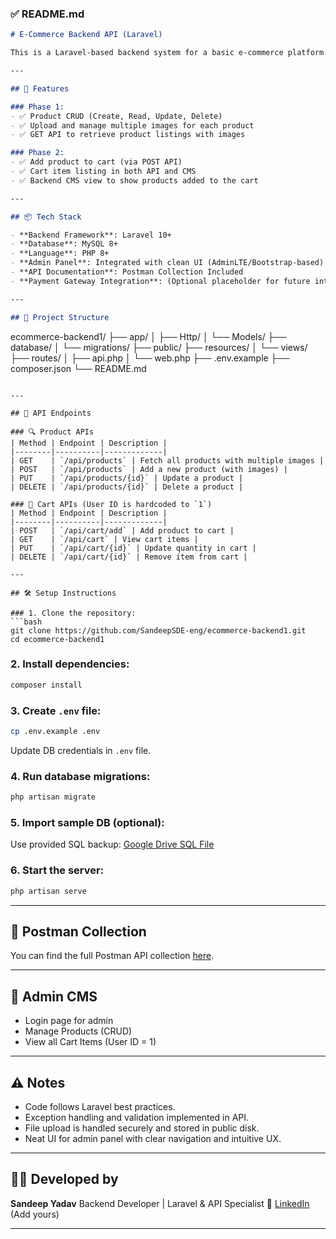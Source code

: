 

### ✅ **README.md**

```markdown
# E-Commerce Backend API (Laravel)

This is a Laravel-based backend system for a basic e-commerce platform that supports product management with multiple images, cart functionality, and basic CMS dashboard views.

---

## 📌 Features

### Phase 1:
- ✅ Product CRUD (Create, Read, Update, Delete)
- ✅ Upload and manage multiple images for each product
- ✅ GET API to retrieve product listings with images

### Phase 2:
- ✅ Add product to cart (via POST API)
- ✅ Cart item listing in both API and CMS
- ✅ Backend CMS view to show products added to the cart

---

## 📦 Tech Stack

- **Backend Framework**: Laravel 10+
- **Database**: MySQL 8+
- **Language**: PHP 8+
- **Admin Panel**: Integrated with clean UI (AdminLTE/Bootstrap-based)
- **API Documentation**: Postman Collection Included
- **Payment Gateway Integration**: (Optional placeholder for future integration)

---

## 📂 Project Structure

```

ecommerce-backend1/
├── app/
│   ├── Http/
│   └── Models/
├── database/
│   └── migrations/
├── public/
├── resources/
│   └── views/
├── routes/
│   ├── api.php
│   └── web.php
├── .env.example
├── composer.json
└── README.md

````

---

## 🚀 API Endpoints

### 🔍 Product APIs
| Method | Endpoint | Description |
|--------|----------|-------------|
| GET    | `/api/products` | Fetch all products with multiple images |
| POST   | `/api/products` | Add a new product (with images) |
| PUT    | `/api/products/{id}` | Update a product |
| DELETE | `/api/products/{id}` | Delete a product |

### 🛒 Cart APIs (User ID is hardcoded to `1`)
| Method | Endpoint | Description |
|--------|----------|-------------|
| POST   | `/api/cart/add` | Add product to cart |
| GET    | `/api/cart` | View cart items |
| PUT    | `/api/cart/{id}` | Update quantity in cart |
| DELETE | `/api/cart/{id}` | Remove item from cart |

---

## 🛠️ Setup Instructions

### 1. Clone the repository:
```bash
git clone https://github.com/SandeepSDE-eng/ecommerce-backend1.git
cd ecommerce-backend1
````

### 2. Install dependencies:

```bash
composer install
```

### 3. Create `.env` file:

```bash
cp .env.example .env
```

Update DB credentials in `.env` file.

### 4. Run database migrations:

```bash
php artisan migrate
```

### 5. Import sample DB (optional):

Use provided SQL backup:
[Google Drive SQL File](https://drive.google.com/file/d/1vJ97EhtZyavqAuUEiK9rD8HBb125Awup/view?usp=sharing)

### 6. Start the server:

```bash
php artisan serve
```

---

## 📘 Postman Collection

You can find the full Postman API collection [here](https://drive.google.com/file/d/1vJ97EhtZyavqAuUEiK9rD8HBb125Awup/view?usp=sharing).

---

## 🔐 Admin CMS

* Login page for admin
* Manage Products (CRUD)
* View all Cart Items (User ID = 1)

---

## ⚠️ Notes

* Code follows Laravel best practices.
* Exception handling and validation implemented in API.
* File upload is handled securely and stored in public disk.
* Neat UI for admin panel with clear navigation and intuitive UX.

---


## 👨‍💻 Developed by

**Sandeep Yadav**
Backend Developer | Laravel & API Specialist
📧 [LinkedIn](https://linkedin.com) (Add yours)

---


